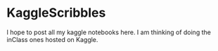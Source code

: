 # KaggleScribbles
I hope to post all my kaggle notebooks here. I am thinking of doing the inClass ones hosted on Kaggle.
